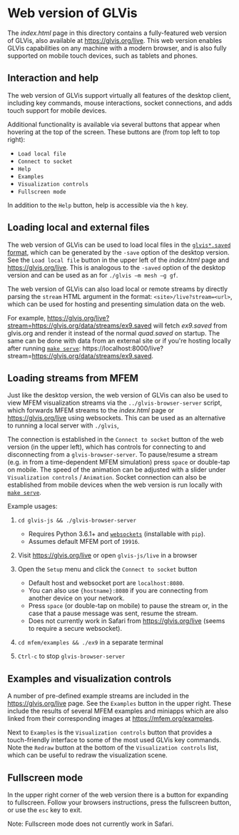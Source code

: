 # Web version of GLVis

The _index.html_ page in this directory contains a fully-featured web version of GLVis, also available at
https://glvis.org/live. This web version enables GLVis capabilities on any machine with a modern browser, and
is also fully supported on mobile touch devices, such as tablets and phones.

## Interaction and help

The web version of GLVis support virtually all features of the desktop client, including key commands, mouse interactions, socket connections, and adds touch support for mobile devices.

Additional functionality is available via several buttons that appear when hovering at the top of the screen. These buttons are (from top left to top right):

- `Load local file`
- `Connect to socket`
- `Help`
- `Examples`
- `Visualization controls`
- `Fullscreen mode`

In addition to the `Help` button, help is accessible via the `h` key.

## Loading local and external files

The web version of GLVis can be used to load local files in the [`glvis*.saved` format](https://glvis.org/options-and-use/#server-mode),
which can be generated by the `-save` option of the desktop version. See the `Load local file` button in
the upper left of the _index.html_ page and https://glvis.org/live. This is analogous to the `-saved` option
of the desktop version and can be used as an for `./glvis –m mesh –g gf`.

The web version of GLVis can also load local or remote streams by directly parsing the `stream` HTML argument
in the format: `<site>/live?stream=<url>`, which can be used for hosting and presenting simulation data on the web.

For example, https://glvis.org/live?stream=https://glvis.org/data/streams/ex9.saved will fetch _ex9.saved_
from glvis.org and render it instead of the normal _quad.saved_ on startup. The same can be done with
data from an external site or if you're hosting locally after running [`make serve`](../README.md#serving-to-a-device-on-your-local-network): https://localhost:8000/live?stream=https://glvis.org/data/streams/ex9.saved.

## Loading streams from MFEM

Just like the desktop version, the web version of GLVis can also be used to view MFEM visualization streams
via the `../glvis-browser-server` script, which forwards MFEM streams to the _index.html_ page or
https://glvis.org/live using websockets.
This can be used as an alternative to running a local server with `./glvis`,

The connection is established in the `Connect to socket` button of the web version (in the upper left), which has controls for connecting to and disconnecting from a `glvis-browser-server`. To pause/resume a stream (e.g. in from a time-dependent MFEM simulation) press `space` or double-tap on mobile. The speed of the animation can be adjusted with a slider under `Visualization controls` / `Animation`. Socket connection can also be established from mobile devices when the web version is run locally with [`make serve`](../README.md#serving-to-a-device-on-your-local-network).

Example usages:

1. `cd glvis-js && ./glvis-browser-server`

   - Requires Python 3.6.1+ and [`websockets`](https://websockets.readthedocs.io/en/stable/index.html) (installable with `pip`).
   - Assumes default MFEM port of `19916`.

2. Visit https://glvis.org/live or open `glvis-js/live` in a browser

3. Open the `Setup` menu and click the `Connect to socket` button

   - Default host and websocket port are `localhost:8080`.
   - You can also use `{hostname}:8080` if you are connecting from another device on your network.
   - Press `space` (or double-tap on mobile) to pause the stream or, in the case that a pause message was sent, resume the stream.
   - Does not currently work in Safari from https://glvis.org/live (seems to require a secure websocket).

4. `cd mfem/examples && ./ex9` in a separate terminal

5. `Ctrl-c` to stop `glvis-browser-server`

## Examples and visualization controls

A number of pre-defined example streams are included in the https://glvis.org/live page. See the `Examples` button in the upper right. These include the results of several MFEM examples and miniapps which are also linked from their corresponding images at https://mfem.org/examples.

Next to `Examples` is the `Visualization controls` button that provides a touch-friendly interface to some of the most used GLVis key commands. Note the `Redraw` button at the bottom of the `Visualization controls` list, which can be useful to redraw the visualization scene.

## Fullscreen mode

In the upper right corner of the web version there is a button for expanding to fullscreen.
Follow your browsers instructions, press the fullscreen button, or use the `esc` key to exit.

Note: Fullscreen mode does not currently work in Safari.
